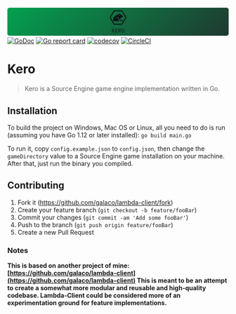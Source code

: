 ![Kero](https://github.com/galaco/kero/blob/master/docs/images/banner.jpg)
[![GoDoc](https://godoc.org/github.com/Galaco/kero?status.svg)](https://godoc.org/github.com/Galaco/kero)
[![Go report card](https://goreportcard.com/badge/github.com/galaco/kero)](https://goreportcard.com/report/github.com/galaco/kero)
[![codecov](https://codecov.io/gh/Galaco/kero/branch/master/graph/badge.svg)](https://codecov.io/gh/Galaco/kero)
[![CircleCI](https://circleci.com/gh/Galaco/kero.svg?style=svg)](https://circleci.com/gh/Galaco/kero)

# Kero

> Kero is a Source Engine game engine implementation written in Go.



## Installation
To build the project on Windows, Mac OS or Linux, all you need to do is run (assuming you have Go 1.12 or later installed):
`go build main.go`

To run it, copy `config.example.json` to `config.json`, then change the `gameDirectory` value to a Source Engine game installation
on your machine. After that, just run the binary you compiled.


## Contributing
1. Fork it (<https://github.com/galaco/lambda-client/fork>)
2. Create your feature branch (`git checkout -b feature/fooBar`)
3. Commit your changes (`git commit -am 'Add some fooBar'`)
4. Push to the branch (`git push origin feature/fooBar`)
5. Create a new Pull Request


### Notes
**This is based on another project of mine: [https://github.com/galaco/lambda-client](https://github.com/galaco/lambda-client)
This is meant to be an attempt to create a somewhat more modular and reusable and high-quality codebase. Lambda-Client could
be considered more of an experimentation ground for feature implementations.**
